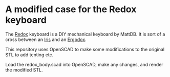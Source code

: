 # A modified case for the Redox keyboard

The [Redox](https://www.thingiverse.com/thing:2704567) keyboard is a DIY mechanical 
keyboard by MattDB. It is sort of a cross between an 
[Iris](https://keeb.io/products/iris-keyboard-split-ergonomic-keyboard) and an 
[Ergodox](https://ergodox-ez.com/).

This repository uses OpenSCAD to make some modifications to the original STL to add
tenting etc.

Load the redox_body.scad into OpenSCAD, make any changes, and render the modified STL.
